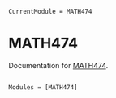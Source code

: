 ```@meta
CurrentModule = MATH474
```

# MATH474

Documentation for [MATH474](https://github.com/mmogib/MATH474.jl).

```@index
```

```@autodocs
Modules = [MATH474]
```
